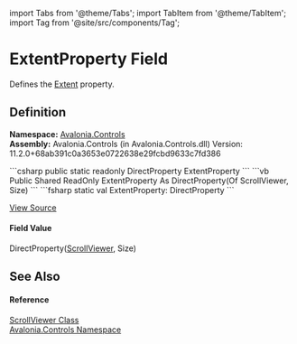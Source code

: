 import Tabs from '@theme/Tabs'; 
import TabItem from '@theme/TabItem'; 
import Tag from '@site/src/components/Tag'; 

# ExtentProperty Field


Defines the <a href="P_Avalonia_Controls_ScrollViewer_Extent">Extent</a> property.



## Definition
**Namespace:** <a href="N_Avalonia_Controls">Avalonia.Controls</a>  
**Assembly:** Avalonia.Controls (in Avalonia.Controls.dll) Version: 11.2.0+68ab391c0a3653e0722638e29fcbd9633c7fd386

<Tabs groupId="api-code-preview">
<TabItem value="csharp" label="C#">
```csharp
public static readonly DirectProperty<ScrollViewer, Size> ExtentProperty
```
</TabItem>
<TabItem value="vb" label="VB">
```vb
Public Shared ReadOnly ExtentProperty As DirectProperty(Of ScrollViewer, Size)
```
</TabItem>
<TabItem value="fsharp" label="F#">
```fsharp
static val ExtentProperty: DirectProperty<ScrollViewer, Size>
```
</TabItem>
</Tabs>



<a href="https://github.com/AvaloniaUI/Avalonia/tree/master/srcAvalonia.Controls/ScrollViewer.cs" title="View the source code">View Source</a>



#### Field Value
DirectProperty(<a href="T_Avalonia_Controls_ScrollViewer">ScrollViewer</a>, Size)

## See Also


#### Reference
<a href="T_Avalonia_Controls_ScrollViewer">ScrollViewer Class</a>  
<a href="N_Avalonia_Controls">Avalonia.Controls Namespace</a>  
